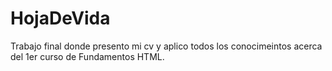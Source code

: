 # HojaDeVida
Trabajo final donde presento mi cv y aplico todos los conocimeintos acerca del 1er curso de Fundamentos HTML.
